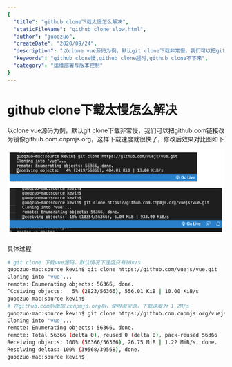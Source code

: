 ```yaml
---
{
  "title": "github clone下载太慢怎么解决",
  "staticFileName": "github_clone_slow.html",
  "author": "guoqzuo",
  "createDate": "2020/09/24",
  "description": "以clone vue源码为例，默认git clone下载非常慢，我们可以把github.com链接改为镜像github.com.cnpmjs.org，这样下载速度就很快了，修改后效果对比图如下",
  "keywords": "github clone慢,github clone超时,github clone不下来",
  "category": "运维部署与版本控制"
}
---
```

# github clone下载太慢怎么解决
以clone vue源码为例，默认git clone下载非常慢，我们可以把github.com链接改为镜像github.com.cnpmjs.org，这样下载速度就很快了，修改后效果对比图如下

![github_clone_slow.png](../../../images/blog/web/github_clone_slow.png)

具体过程

```bash
# git clone 下载vue源码，默认情况下速度只有10k/s
guoqzuo-mac:source kevin$ git clone https://github.com/vuejs/vue.git
Cloning into 'vue'...
remote: Enumerating objects: 56366, done.
^Cceiving objects:   5% (2823/56366), 556.01 KiB | 10.00 KiB/s   
guoqzuo-mac:source kevin$ 
# 在github.com后面加上cnpmjs.org后，使用淘宝源，下载速度为 1.2M/s
guoqzuo-mac:source kevin$ git clone https://github.com.cnpmjs.org/vuejs/vue.git
Cloning into 'vue'...
remote: Enumerating objects: 56366, done.
remote: Total 56366 (delta 0), reused 0 (delta 0), pack-reused 56366
Receiving objects: 100% (56366/56366), 26.75 MiB | 1.22 MiB/s, done.
Resolving deltas: 100% (39568/39568), done.
guoqzuo-mac:source kevin$ 
```


